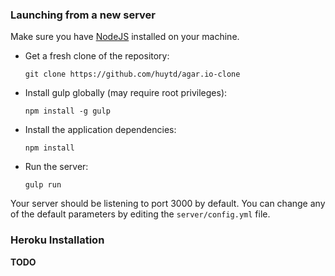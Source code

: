 ### Launching from a new server
Make sure you have [NodeJS](https://nodejs.org/) installed on your machine.
 - Get a fresh clone of the repository:
   ```
   git clone https://github.com/huytd/agar.io-clone
   ```
 - Install gulp globally (may require root privileges):
   ```
   npm install -g gulp
   ```
 - Install the application dependencies:
   ```
   npm install
   ```
 - Run the server:
   ```
   gulp run
   ```

Your server should be listening to port 3000 by default.  You can change any of the default parameters by editing the `server/config.yml` file.


### Heroku Installation
**TODO**